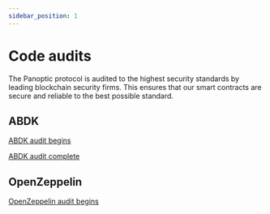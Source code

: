 ```yaml
---
sidebar_position: 1
---
```


# Code audits
The Panoptic protocol is audited to the highest security standards by leading blockchain security firms.
This ensures that our smart contracts are secure and reliable to the best possible standard.

## ABDK
[ABDK audit begins](https://panoptic.xyz/blog/abdk-audits-panoptic-defi-protocol)

[ABDK audit complete](https://panoptic.xyz/blog/abdk-audit-completion)

## OpenZeppelin
[OpenZeppelin audit begins](https://panoptic.xyz/blog/openzeppelin-audits-panoptic-defi-options-protocol)
